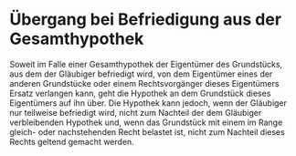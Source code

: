 # Übergang bei Befriedigung aus der Gesamthypothek

Soweit im Falle einer Gesamthypothek der Eigentümer des Grundstücks, aus dem der Gläubiger befriedigt wird, von dem Eigentümer eines der anderen Grundstücke oder einem Rechtsvorgänger dieses Eigentümers Ersatz verlangen kann, geht die Hypothek an dem Grundstück dieses Eigentümers auf ihn über. Die Hypothek kann jedoch, wenn der Gläubiger nur teilweise befriedigt wird, nicht zum Nachteil der dem Gläubiger verbleibenden Hypothek und, wenn das Grundstück mit einem im Range gleich- oder nachstehenden Recht belastet ist, nicht zum Nachteil dieses Rechts geltend gemacht werden.